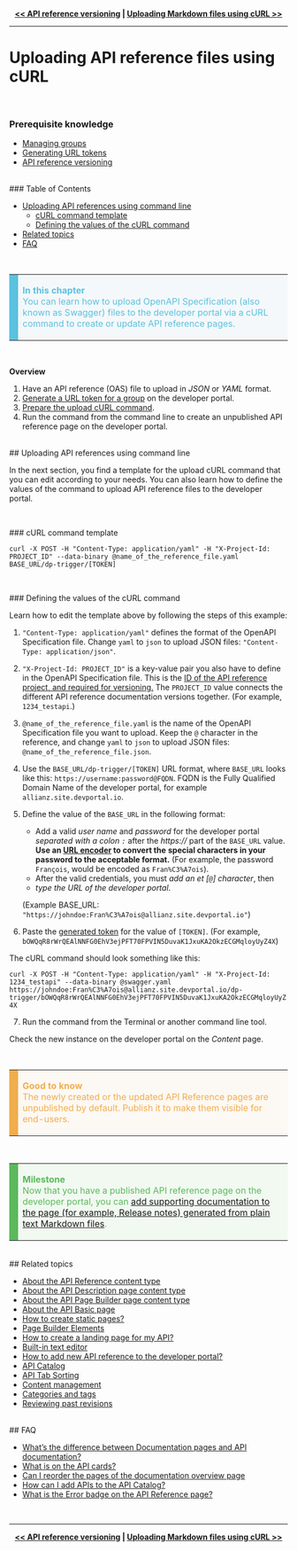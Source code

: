 <!-- NAVIGATOR -->
<p align="center"><strong><a href="/admin/guides/advanced-api-documentation/api-reference-versioning"
alt="API reference versioning" target="_self"><< API reference versioning</a> |
<a href="/admin/guides/advanced-api-documentation/uploading-markdown-files-using-curl"
alt="Uploading Markdown files using cURL" target="_self">Uploading Markdown files using cURL >></a></strong></p>

---
# Uploading API reference files using cURL
</br>

### Prerequisite knowledge

- [Managing groups](/admin/guides/groups/managing-groups)
- [Generating URL tokens](/admin/guides/groups/generating-url-tokens)
- [API reference versioning](/admin/guides/advanced-api-documentation/api-reference-versioning)

</br>
### Table of Contents

- [Uploading API references using command line](#cicd-upload-api-reference)
  - [cURL command template](#cicd-curl-template)
  - [Defining the values of the cURL command](#cicd-curl-values)
- [Related topics](#related-topics)
- [FAQ](#faq)

</br>

<!-- IN THIS CHAPTER (BLUE) NOTIFICATION -->
<table border="0" cellpadding="8" cellspacing="5" style="width: 100%">
	<tbody>
		<tr bgcolor="#f4f8fa">
			<tr bgcolor="#f4f8fa">
			<td bgcolor="#5bc1de" style="width: 1px"></td>
			<td width="100%"><p><font color="#5bc1de"><strong>In this chapter</strong></font>
            </br><font color="#5bc1de">You can learn how to upload OpenAPI Specification (also known as Swagger) files
			to the developer portal via a cURL command to create or update API reference pages.
			</font></p>
			</td>
		</tr>
	</tbody>
</table>
</br>

**Overview**

1. Have an API reference (OAS) file to upload in _JSON_ or _YAML_ format.
2. [Generate a URL token for a group](/admin/guides/groups/generating-url-tokens) on the developer portal.
3. [Prepare the upload cURL command](#cicd-upload-api-reference).
4. Run the command from the command line to create an unpublished API reference page on the developer portal.

</br>
<a id="cicd-upload-api-reference"></a>## Uploading API references using command line
</br>

In the next section, you find a template for the upload cURL command that you can edit according to your needs. You can
also learn how to define the values of the command to upload API reference files to the developer portal.

</br>

<a id="cicd-curl-template"></a>### cURL command template

`curl -X POST -H "Content-Type: application/yaml" -H "X-Project-Id: PROJECT_ID" --data-binary @name_of_the_reference_file.yaml BASE_URL/dp-trigger/[TOKEN]`

</br>

<a id="cicd-curl-values"></a>### Defining the values of the cURL command

Learn how to edit the template above by following the steps of this example:

1. `"Content-Type: application/yaml"` defines the format of the OpenAPI Specification file. Change `yaml` to `json`
   to upload JSON files: `"Content-Type: application/json"`.
2. `"X-Project-Id: PROJECT_ID"` is a key-value pair you also have to define in the OpenAPI Specification file. This is
    the [ID of the API reference project, and required for versioning.](/admin/guides/advanced-api-documentation/api-reference-versioning)
    The `PROJECT_ID` value connects the different API reference documentation versions together. (For example,
    `1234_testapi`.)
3. `@name_of_the_reference_file.yaml` is the name of the OpenAPI Specification file you want to upload. Keep the `@`
   character in the reference, and change `yaml` to `json` to upload JSON files: `@name_of_the_reference_file.json`.
4. Use the `BASE_URL/dp-trigger/[TOKEN]` URL format, where `BASE_URL` looks like this: `https://username:password@FQDN`.
   FQDN is the Fully Qualified Domain Name of the developer portal, for example `allianz.site.devportal.io`.
5. Define the value of the `BASE_URL` in the following format:

   - Add a valid _user name_ and _password_ for the developer portal _separated with a colon `:`_ after the
   _https://_ part of the `BASE_URL` value. **Use an [URL encoder](https://www.url-encode-decode.com/) to convert the**
   **special characters in your password to the acceptable format.** (For example, the password `François`, would be
   encoded as `Fran%C3%A7ois`).
   - After the valid credentials, you must _add an et [`@`] character_, then
   - _type the URL of the developer portal_.

   (Example BASE_URL: `"https://johndoe:Fran%C3%A7ois@allianz.site.devportal.io"`)

6. Paste the [generated token](/admin/guides/groups/generating-url-tokens) for the value of `[TOKEN]`. (For example,
   `bOWQqR8rWrQEAlNNFG0EhV3ejPFT70FPVIN5DuvaK1JxuKA2OkzECGMqloyUyZ4X`)

The cURL command should look something like this:

`curl -X POST -H "Content-Type: application/yaml" -H "X-Project-Id: 1234_testapi" --data-binary @swagger.yaml https://johndoe:Fran%C3%A7ois@allianz.site.devportal.io/dp-trigger/bOWQqR8rWrQEAlNNFG0EhV3ejPFT70FPVIN5DuvaK1JxuKA2OkzECGMqloyUyZ4X`

7. Run the command from the Terminal or another command line tool.

Check the new instance on the developer portal on the _Content_ page.

<!-- GOOD TO KNOW (YELLOW) NOTIFICATION -->
</br>
<table border="0" cellpadding="8" cellspacing="5" style="width: 100%">
	<tbody>
		<tr bgcolor="#fcf8f3">
			<td bgcolor="#f0ad4e" style="width: 1px"></td>
			<td width="100%"><p><font color="#f0ad4e"><strong>Good to know</strong></font>
            </br><font color="#f0ad4e">The newly created or the updated API Reference pages are unpublished by default.
            Publish it to make them visible for end-users.
            </font></p>
			</td>
		</tr>
	</tbody>
</table>

<!--MILESTONE -->
</br>
<table border="0" cellpadding="8" cellspacing="5" style="width: 100%">
	<tbody>
		<tr bgcolor="#f1f9f1">
			<td bgcolor="#5cb85c" style="width: 1px"></td>
				<td width="100%"><p><font color="#5cb85c"><strong>Milestone</strong></font>
					</br><font color="#5cb85c">Now that you have a published API reference page on the developer portal,
					you can <a href="/admin/guides/advanced-api-documentation/uploading-markdown-files-using-curl">add
					supporting documentation to the page (for example, Release notes) generated from plain text Markdown
					files</a>.
               </font></p>
			</td>
		</tr>
	</tbody>
</table>

</br>
## <a id="related-topics"></a>Related topics

- [About the API Reference content type](/admin/guides/api-documentation/api-reference)
- [About the API Description page content type](/admin/guides/api-documentation/api-description)
- [About the API Page Builder page content type](/admin/guides/api-documentation/api-page-builder#api-pb-intro)
- [About the API Basic page](/admin/guides/api-documentation/api-basic-page#api-basic-intro)
- [How to create static pages?](/admin/guides/api-documentation/api-basic-page#create-api-basic-pages)
- [Page Builder Elements](/admin/guides/non-api-related-content-management/page-builder-elements/page-builder-elements)
- [How to create a landing page for my API?](/admin/guides/api-documentation/api-page-builder#create-api-landing-page)
- [Built-in text editor](/admin/guides/built-in-text-editor/built-in-text-editor)
- [How to add new API reference to the developer portal?](/admin/guides/api-documentation/api-reference#add-api-reference)
- [API Catalog](/admin/guides/api-documentation/api-catalog)
- [API Tab Sorting](/admin/guides/api-documentation/api-tabs-sorting)
- [Content management](/admin/guides/content-management/content-management)
- [Categories and tags](/admin/guides/categories-and-tags/categories-and-tags)
- [Reviewing past revisions](/admin/guides/reviewing-past-revisions/reviewing-past-revisions)

</br>
## <a id="faq"></a>FAQ

- [What’s the difference between Documentation pages and API documentation?](/admin/guides/faq/faq#faq-diff-docu-apidoc)
- [What is on the API cards?](/admin/guides/faq/faq#faq-api-card-what)
- [Can I reorder the pages of the documentation overview page](/admin/guides/faq/faq#faq-reorder-pages-doc-overview)
- [How can I add APIs to the API Catalog?](/admin/guides/faq/faq#faq-add-api-to-catalog)
- [What is the Error badge on the API Reference page?](/admin/guides/faq/faq#faq-apiref-error-badge)

</br>

---
<!-- NAVIGATOR -->
<p align="center"><strong><a href="/admin/guides/advanced-api-documentation/api-reference-versioning"
alt="API reference versioning" target="_self"><< API reference versioning</a> |
<a href="/admin/guides/advanced-api-documentation/uploading-markdown-files-using-curl"
alt="Uploading Markdown files using cURL" target="_self">Uploading Markdown files using cURL >></a></strong></p>
